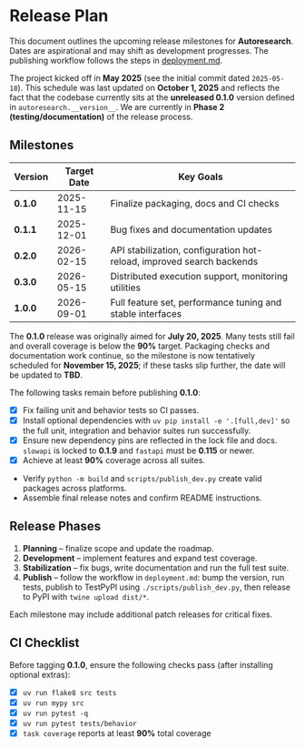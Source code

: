 # Release Plan

This document outlines the upcoming release milestones for **Autoresearch**. Dates are aspirational and may shift as development progresses. The publishing workflow follows the steps in [deployment.md](deployment.md).

The project kicked off in **May 2025** (see the initial commit dated `2025-05-18`).
This schedule was last updated on **October 1, 2025** and reflects the fact that
the codebase currently sits at the **unreleased 0.1.0** version defined in
`autoresearch.__version__`.
We are currently in **Phase 2 (testing/documentation)** of the release process.

## Milestones

| Version | Target Date | Key Goals |
| ------- | ----------- | --------- |
| **0.1.0** | 2025-11-15 | Finalize packaging, docs and CI checks |
| **0.1.1** | 2025-12-01 | Bug fixes and documentation updates |
| **0.2.0** | 2026-02-15 | API stabilization, configuration hot-reload, improved search backends |
| **0.3.0** | 2026-05-15 | Distributed execution support, monitoring utilities |
| **1.0.0** | 2026-09-01 | Full feature set, performance tuning and stable interfaces |

The **0.1.0** release was originally aimed for **July 20, 2025**. Many tests
still fail and overall coverage is below the **90%** target. Packaging checks and
documentation work continue, so the milestone is now tentatively scheduled for
**November 15, 2025**; if these tasks slip further, the date will be updated to
**TBD**.

The following tasks remain before publishing **0.1.0**:

- [x] Fix failing unit and behavior tests so CI passes.
- [x] Install optional dependencies with `uv pip install -e '.[full,dev]'` so the full unit, integration and behavior suites run successfully.
- [x] Ensure new dependency pins are reflected in the lock file and docs. `slowapi` is locked to **0.1.9** and `fastapi` must be **0.115** or newer.
- [x] Achieve at least **90%** coverage across all suites.
- Verify `python -m build` and `scripts/publish_dev.py` create valid packages across platforms.
- Assemble final release notes and confirm README instructions.

## Release Phases

1. **Planning** – finalize scope and update the roadmap.
2. **Development** – implement features and expand test coverage.
3. **Stabilization** – fix bugs, write documentation and run the full test suite.
4. **Publish** – follow the workflow in `deployment.md`: bump the version, run tests, publish to TestPyPI using `./scripts/publish_dev.py`, then release to PyPI with `twine upload dist/*`.

Each milestone may include additional patch releases for critical fixes.

## CI Checklist

Before tagging **0.1.0**, ensure the following checks pass (after installing optional extras):

- [x] `uv run flake8 src tests`
- [x] `uv run mypy src`
- [x] `uv run pytest -q`
- [x] `uv run pytest tests/behavior`
- [x] `task coverage` reports at least **90%** total coverage
